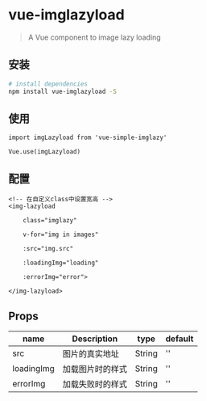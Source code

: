# vue-imglazyload

> A Vue component to image lazy loading

## 安装

``` bash
# install dependencies
npm install vue-imglazyload -S
```

## 使用

```
import imgLazyload from 'vue-simple-imglazy'

Vue.use(imgLazyload)
```

## 配置

```
<!-- 在自定义class中设置宽高 -->
<img-lazyload    

	class="imglazy"

	v-for="img in images"

	:src="img.src"

	:loadingImg="loading"

	:errorImg="error">

</img-lazyload>

```

## Props

| name       | Description | type   | default |
| ---------- | ----------- | ------ | ------- |
| src        | 图片的真实地址     | String | ''      |
| loadingImg | 加载图片时的样式    | String | ''      |
| errorImg   | 加载失败时的样式    | String | ''      |

